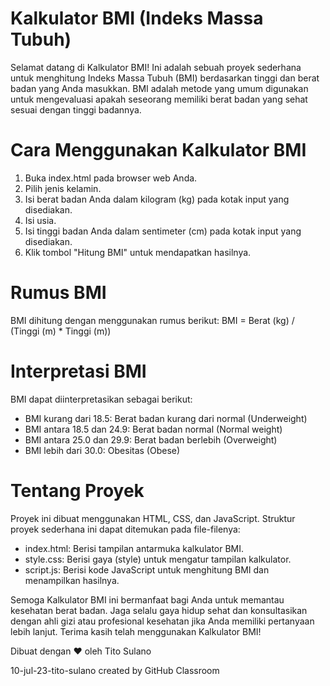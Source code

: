 # Kalkulator BMI (Indeks Massa Tubuh)
Selamat datang di Kalkulator BMI! Ini adalah sebuah proyek sederhana untuk menghitung Indeks Massa Tubuh (BMI) berdasarkan tinggi dan berat badan yang Anda masukkan. BMI adalah metode yang umum digunakan untuk mengevaluasi apakah seseorang memiliki berat badan yang sehat sesuai dengan tinggi badannya.

# Cara Menggunakan Kalkulator BMI
1. Buka index.html pada browser web Anda.
2. Pilih jenis kelamin.
3. Isi berat badan Anda dalam kilogram (kg) pada kotak input yang disediakan.
4. Isi usia.
5. Isi tinggi badan Anda dalam sentimeter (cm) pada kotak input yang disediakan.
6. Klik tombol "Hitung BMI" untuk mendapatkan hasilnya.

# Rumus BMI
BMI dihitung dengan menggunakan rumus berikut:
BMI = Berat (kg) / (Tinggi (m) * Tinggi (m))

# Interpretasi BMI
BMI dapat diinterpretasikan sebagai berikut:

- BMI kurang dari 18.5: Berat badan kurang dari normal (Underweight)
- BMI antara 18.5 dan 24.9: Berat badan normal (Normal weight)
- BMI antara 25.0 dan 29.9: Berat badan berlebih (Overweight)
- BMI lebih dari 30.0: Obesitas (Obese)

# Tentang Proyek
Proyek ini dibuat menggunakan HTML, CSS, dan JavaScript. Struktur proyek sederhana ini dapat ditemukan pada file-filenya:

- index.html: Berisi tampilan antarmuka kalkulator BMI.
- style.css: Berisi gaya (style) untuk mengatur tampilan kalkulator.
- script.js: Berisi kode JavaScript untuk menghitung BMI dan menampilkan hasilnya.

Semoga Kalkulator BMI ini bermanfaat bagi Anda untuk memantau kesehatan berat badan. Jaga selalu gaya hidup sehat dan konsultasikan dengan ahli gizi atau profesional kesehatan jika Anda memiliki pertanyaan lebih lanjut. Terima kasih telah menggunakan Kalkulator BMI!

Dibuat dengan ❤️ oleh Tito Sulano

10-jul-23-tito-sulano created by GitHub Classroom

